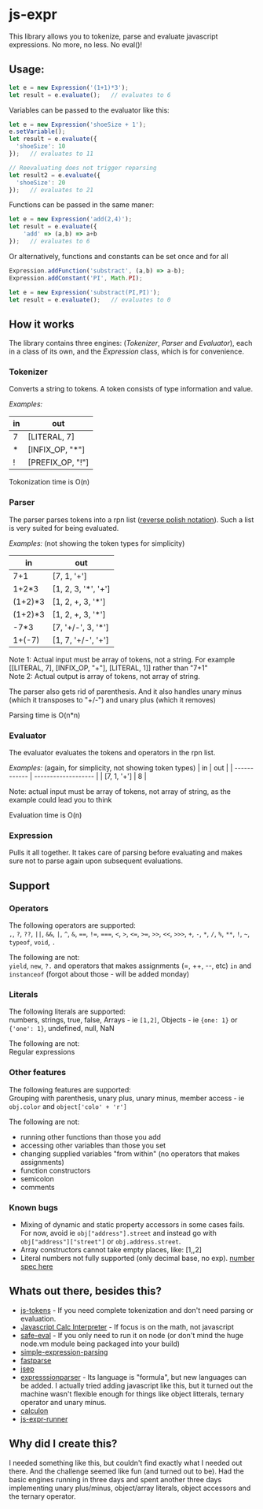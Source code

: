 # js-expr

This library allows you to tokenize, parse and evaluate javascript expressions. No more, no less. No eval()!

## Usage:

```javascript
let e = new Expression('(1+1)*3');
let result = e.evaluate();   // evaluates to 6
```

Variables can be passed to the evaluator like this:

```javascript
let e = new Expression('shoeSize + 1');
e.setVariable();
let result = e.evaluate({
  'shoeSize': 10
});   // evaluates to 11

// Reevaluating does not trigger reparsing
let result2 = e.evaluate({
  'shoeSize': 20
});   // evaluates to 21
```

Functions can be passed in the same maner:

```javascript
let e = new Expression('add(2,4)');
let result = e.evaluate({
    'add' => (a,b) => a+b
});   // evaluates to 6
```

Or alternatively, functions and constants can be set once and for all
```javascript
Expression.addFunction('substract', (a,b) => a-b);
Expression.addConstant('PI', Math.PI);

let e = new Expression('substract(PI,PI)');
let result = e.evaluate();   // evaluates to 0
```




## How it works
The library contains three engines: (*Tokenizer*, *Parser* and *Evaluator*), each in a class of its own, and the *Expression* class, which is for convenience.

### Tokenizer
Converts a string to tokens. A token consists of type information and value.

*Examples:*

| in      | out               |
| ------- | ----------------- |
| 7       | [LITERAL, 7]      |
| *       | [INFIX_OP, "*"]   |
| !       | [PREFIX_OP, "!"]  |

Tokonization time is O(n)

### Parser
The parser parses tokens into a rpn list ([reverse polish notation](https://en.wikipedia.org/wiki/Reverse_Polish_notation)). Such a list is very suited for being evaluated.

*Examples:* (not showing the token types for simplicity)

| in      | out                 |
| ------- | ------------------- |
| 7+1     | [7, 1, '+']         |
| 1+2*3   | [1, 2, 3, '*', '+'] |
| (1+2)*3 | [1, 2, +, 3, '*']   |
| (1+2)*3 | [1, 2, +, 3, '*']   |
| -7*3    | [7, '+/-', 3, '*']  |
| 1+(-7)  | [1, 7, '+/-', '+']  |

Note 1: Actual input must be array of tokens, not a string. For example [[LITERAL, 7], [INFIX_OP, "+"], [LITERAL, 1]] rather than "7+1"  
Note 2: Actual output is array of tokens, not array of string.

The parser also gets rid of parenthesis. And it also handles unary minus (which it transposes to "+/-") and unary plus (which it removes)

Parsing time is O(n*n)

### Evaluator
The evaluator evaluates the tokens and operators in the rpn list.

*Examples:* (again, for simplicity, not showing token types)
| in           | out                 |
| ------------ | ------------------- |
| [7, 1, '+']  | 8                   |

Note: actual input must be array of tokens, not array of string, as the example could lead you to think

Evaluation time is O(n)

### Expression
Pulls it all together. It takes care of parsing before evaluating and makes sure not to parse again upon subsequent evaluations.

## Support

### Operators
The following operators are supported:  
`,`, `?`, `??`, `||`, `&&`, `|`, `^`, `&`, `==`, `!=`, `===`, `<`, `>`, `<=`, `>=`, `>>`, `<<`, `>>>`, `+`, `-`, `*`, `/`, `%`, `**`, `!`, `~`, `typeof`, `void`, `.`

The following are not:  
`yield`, `new`, `?.` and operators that makes assignments (=, ++, --, etc)
`in` and `instanceof` (forgot about those - will be added monday)


### Literals
The following literals are supported:  
numbers, strings, true, false, Arrays - ie `[1,2]`, Objects - ie `{one: 1}` or `{'one': 1}`, undefined, null, NaN

The following are not:  
Regular expressions

### Other features
The following features are supported:  
Grouping with parenthesis, unary plus, unary minus, member access - ie `obj.color` and `object['colo' + 'r']`

The following are not:  
- running other functions than those you add
- accessing other variables than those you set
- changing supplied variables "from within" (no operators that makes assignments)
- function constructors
- semicolon
- comments

### Known bugs
- Mixing of dynamic and static property accessors in some cases fails. For now, avoid ie `obj["address"].street` and instead go with  `obj["address"]["street"]` or `obj.address.street`.
- Array constructors cannot take empty places, like: [1,,2]
- Literal numbers not fully supported (only decimal base, no exp). [number spec here](https://www.w3resource.com/javascript/variables-literals/literals.php)

## Whats out there, besides this?
- [js-tokens](https://github.com/lydell/js-tokens#punctuator) - If you need complete tokenization and don't need parsing or evaluation.
- [Javascript Calc Interpreter](https://www.npmjs.com/package/javascript-calc-interpreter) - If focus is on the math, not javascript
- [safe-eval](https://www.npmjs.com/package/safe-eval) - If you only need to run it on node (or don't mind the huge node.vm module being packaged into your build)
- [simple-expression-parsing](https://www.npmjs.com/package/simple-expression-parsing)
- [fastparse](https://www.npmjs.com/package/fastparse)
- [jsep](https://github.com/EricSmekens/jsep)
- [expresssionparser](https://www.npmjs.com/package/expressionparser) - Its language is "formula", but new languages can be added. I actually tried adding javascript like this, but it turned out the machine wasn't flexible enough for things like object litterals, ternary operator and unary minus.
- [calculon](https://www.npmjs.com/package/calculon)
- [js-expr-runner](https://www.npmjs.com/package/js-expr-runner)

## Why did I create this?
I needed something like this, but couldn't find exactly what I needed out there. And the challenge seemed like fun (and turned out to be). Had the basic engines running in three days and spent another three days implementing unary plus/minus, object/array literals, object accessors and the ternary operator.
